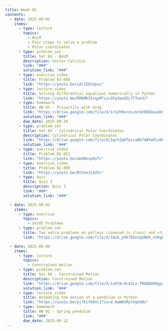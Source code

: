 ```yaml
---
title: Week 02
contents:
  - date: 2025-09-02
    items:
      - type: lecture
        topics:
          - BoLM
          - Four steps to solve a problem
          - Polar coordinates
      - type: problem_set
        title: Set 04 - BoLM
        description: Vector Calculus
        link: "###"
        solution_link: "###"
      - type: exercise_video
        title: Problem 03-004
        link: "https://youtu.be/LAl3ZUiUpus"
      - type: lecture_video
        title: Solving differential equations numerically in Python
        link: "https://youtu.be/RMkMK32vqyM?si=3FpVpoOILf77oe3J"
      - type: homework
        title: HW 01 - Projectile with drag
        link: "https://drive.google.com/file/d/1ro2h9ureLvUrkh0DIQuod4SMf-j1Uxmh/view?usp=sharing"
        solution_link: "###"
        due_date: 2025-09-10
      - type: problem_set
        title: Set 05 - Cylindrical Polar Coordinates
        description: Cylindrical Polar Coordinates
        link: "https://drive.google.com/file/d/1gchIpD7picaBbfA8YwRixHLdtHtHeM0m/view?usp=drivesdk"
        solution_link: "###"
      - type: exercise_video
        title: Problem 02-021
        link: "https://youtu.be/wbUBexp8xfc"
      - type: exercise_video
        title: Problem 02-099
        link: "https://youtu.be/Bt5neJj4Zhc"
      - type: quiz
        title: Quiz 3
        description: Quiz 3
        link: "###"
        solution_link: "###"

  - date: 2025-09-02
    items:
      - type: exercise
        topics:
          - Set05 Problems
      - type: problem_set
        title: Two extra problems on pulleys (covered in class) and straight slots
        link: "https://drive.google.com/file/d/1Azb_pXk7EQvngUNUb_xS6gER8KWlwaeW/view?usp=sharing"

  - date: 2025-09-04
    items:
      - type: lecture
        topics:
          - Constrained motion
      - type: problem_set
        title: Set 06 - Constrained Motion
        description: Constrained Motion
        link: "https://drive.google.com/file/d/1sKtW-Kc42Lx-TR4QDQ5RgpxcQhGDDRXz/view?usp=drivesdk"
        solution_link: "###"
      - type: lecture_video
        title: Animating the motion of a pendulum in Python
        link: "https://youtu.be/pj7kitk0VcI?si=d-8aW02MytXgkhBs"
      - type: homework
        title: HW 02 - Spring pendulum
        link: "###"
        due_date: 2025-09-12
---
```


